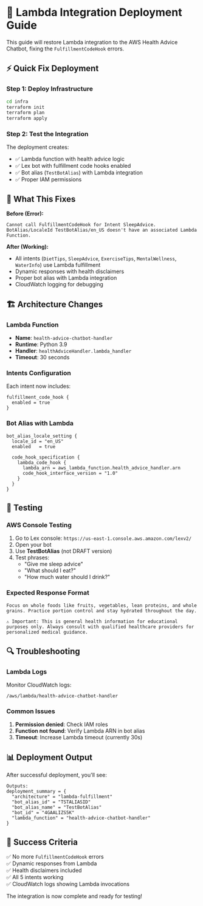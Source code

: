 # 🔧 Lambda Integration Deployment Guide

This guide will restore Lambda integration to the AWS Health Advice Chatbot, fixing the `FulfillmentCodeHook` errors.

## ⚡ Quick Fix Deployment

### Step 1: Deploy Infrastructure
```bash
cd infra
terraform init
terraform plan
terraform apply
```

### Step 2: Test the Integration
The deployment creates:
- ✅ Lambda function with health advice logic
- ✅ Lex bot with fulfillment code hooks enabled  
- ✅ Bot alias (`TestBotAlias`) with Lambda integration
- ✅ Proper IAM permissions

## 🎯 What This Fixes

**Before (Error):**
```
Cannot call FulfillmentCodeHook for Intent SleepAdvice. 
BotAlias/LocaleId TestBotAlias/en_US doesn't have an associated Lambda Function.
```

**After (Working):**
- All intents (`DietTips`, `SleepAdvice`, `ExerciseTips`, `MentalWellness`, `WaterInfo`) use Lambda fulfillment
- Dynamic responses with health disclaimers
- Proper bot alias with Lambda integration
- CloudWatch logging for debugging

## 🏗️ Architecture Changes

### Lambda Function
- **Name**: `health-advice-chatbot-handler`
- **Runtime**: Python 3.9
- **Handler**: `healthAdviceHandler.lambda_handler`
- **Timeout**: 30 seconds

### Intents Configuration
Each intent now includes:
```hcl
fulfillment_code_hook {
  enabled = true
}
```

### Bot Alias with Lambda
```hcl
bot_alias_locale_setting {
  locale_id = "en_US"
  enabled   = true
  
  code_hook_specification {
    lambda_code_hook {
      lambda_arn = aws_lambda_function.health_advice_handler.arn
      code_hook_interface_version = "1.0"
    }
  }
}
```

## 🧪 Testing

### AWS Console Testing
1. Go to Lex console: `https://us-east-1.console.aws.amazon.com/lexv2/`
2. Open your bot
3. Use **TestBotAlias** (not DRAFT version)
4. Test phrases:
   - "Give me sleep advice"
   - "What should I eat?"
   - "How much water should I drink?"

### Expected Response Format
```
Focus on whole foods like fruits, vegetables, lean proteins, and whole grains. Practice portion control and stay hydrated throughout the day.

⚠️ Important: This is general health information for educational purposes only. Always consult with qualified healthcare providers for personalized medical guidance.
```

## 🔍 Troubleshooting

### Lambda Logs
Monitor CloudWatch logs:
```
/aws/lambda/health-advice-chatbot-handler
```

### Common Issues
1. **Permission denied**: Check IAM roles
2. **Function not found**: Verify Lambda ARN in bot alias
3. **Timeout**: Increase Lambda timeout (currently 30s)

## 📊 Deployment Output

After successful deployment, you'll see:
```
Outputs:
deployment_summary = {
  "architecture" = "lambda-fulfillment"
  "bot_alias_id" = "TSTALIASID"
  "bot_alias_name" = "TestBotAlias"
  "bot_id" = "4GAALIZS5K"
  "lambda_function" = "health-advice-chatbot-handler"
}
```

## 🎉 Success Criteria

✅ No more `FulfillmentCodeHook` errors  
✅ Dynamic responses from Lambda  
✅ Health disclaimers included  
✅ All 5 intents working  
✅ CloudWatch logs showing Lambda invocations  

The integration is now complete and ready for testing!
